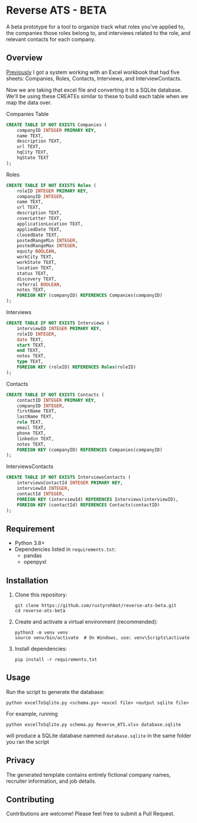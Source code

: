 # Reverse ATS - BETA

A beta prototype for a tool to organize track what roles you've applied to, the companies those roles belong to, and interviews related to the role, and relevant contacts for each company.

## Overview

[Previously](https://github.com/rustyrohbot/reverse-ats-alpha) I got a system working with an Excel workbook that had five sheets: Companies, Roles, Contacts, Interviews, and InterviewContacts.

Now we are taking that excel file and converting it to a SQLite database. We'll be using these CREATEs similar to these to build each table when we map the data over.

Companies Table

```sql
CREATE TABLE IF NOT EXISTS Companies (
    companyID INTEGER PRIMARY KEY,
    name TEXT,
    description TEXT,
    url TEXT,
    hqCity TEXT,
    hqState TEXT
);
```

Roles
```sql
CREATE TABLE IF NOT EXISTS Roles (
    roleID INTEGER PRIMARY KEY,
    companyID INTEGER,
    name TEXT,
    url TEXT,
    description TEXT,
    coverLetter TEXT,
    applicationLocation TEXT,
    appliedDate TEXT,
    closedDate TEXT,
    postedRangeMin INTEGER,
    postedRangeMax INTEGER,
    equity BOOLEAN,
    workCity TEXT,
    workState TEXT,
    location TEXT,
    status TEXT,
    discovery TEXT,
    referral BOOLEAN,
    notes TEXT,
    FOREIGN KEY (companyID) REFERENCES Companies(companyID)
);
```

Interviews
```sql
CREATE TABLE IF NOT EXISTS Interviews (
    interviewID INTEGER PRIMARY KEY,
    roleID INTEGER,
    date TEXT,
    start TEXT,
    end TEXT,
    notes TEXT,
    type TEXT,
    FOREIGN KEY (roleID) REFERENCES Roles(roleID)
);
```

Contacts
```sql
CREATE TABLE IF NOT EXISTS Contacts (
    contactID INTEGER PRIMARY KEY,
    companyID INTEGER,
    firstName TEXT,
    lastName TEXT,
    role TEXT,
    email TEXT,
    phone TEXT,
    linkedin TEXT,
    notes TEXT,
    FOREIGN KEY (companyID) REFERENCES Companies(companyID)
);
```

InterviewsContacts
```sql
CREATE TABLE IF NOT EXISTS InterviewsContacts (
    interviewsContactId INTEGER PRIMARY KEY,
    interviewId INTEGER,
    contactId INTEGER,
    FOREIGN KEY (interviewId) REFERENCES Interviews(interviewID),
    FOREIGN KEY (contactId) REFERENCES Contacts(contactID)
);
```


## Requirement

- Python 3.8+
- Dependencies listed in `requirements.txt`:
  - pandas
  - openpyxl

## Installation

1. Clone this repository:
   ```
   git clone https://github.com/rustyrohbot/reverse-ats-beta.git
   cd reverse-ats-beta
   ```

2. Create and activate a virtual environment (recommended):
   ```
   python3 -m venv venv
   source venv/bin/activate  # On Windows, use: venv\Scripts\activate
   ```

3. Install dependencies:
   ```
   pip install -r requirements.txt
   ```

## Usage

Run the script to generate the database:

```
python excelToSqlite.py <schema.py> <excel file> <output sqlite file>
```

For example, running

```
python excelToSqlite.py schema.py Reverse_ATS.xlsx database.sqlite
```

will produce a SQLite database nammed `database.sqlite` in the same folder you ran the script


## Privacy

The generated template contains entirely fictional company names, recruiter information, and job details.

## Contributing

Contributions are welcome! Please feel free to submit a Pull Request.